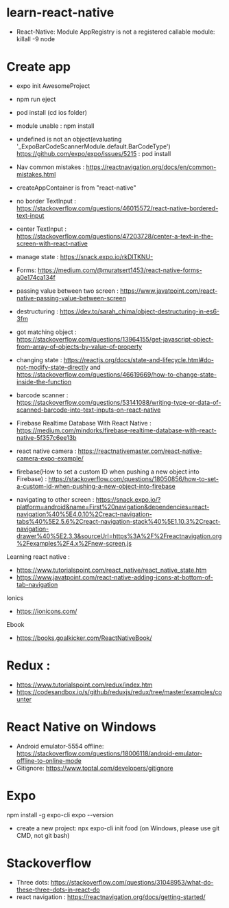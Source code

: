 # learn-react-native

- React-Native: Module AppRegistry is not a registered callable module: killall -9 node

# Create app
- expo init AwesomeProject
- npm run eject
- pod install (cd ios folder)

- module unable : npm install <module>

- undefined is not an object(evaluating '_ExpoBarCodeScannerModule.default.BarCodeType')
https://github.com/expo/expo/issues/5215 : pod install

- Nav common mistakes : https://reactnavigation.org/docs/en/common-mistakes.html

- createAppContainer is from "react-native"

- no border TextInput : https://stackoverflow.com/questions/46015572/react-native-bordered-text-input

- center TextInput : https://stackoverflow.com/questions/47203728/center-a-text-in-the-screen-with-react-native

- manage state : https://snack.expo.io/rkDlTKNU-

- Forms: https://medium.com/@muratsert1453/react-native-forms-a0e174ca134f

- passing value between two screen : https://www.javatpoint.com/react-native-passing-value-between-screen

- destructuring : https://dev.to/sarah_chima/object-destructuring-in-es6-3fm

- got matching object : https://stackoverflow.com/questions/13964155/get-javascript-object-from-array-of-objects-by-value-of-property

- changing state : https://reactjs.org/docs/state-and-lifecycle.html#do-not-modify-state-directly and https://stackoverflow.com/questions/46619669/how-to-change-state-inside-the-function

- barcode scanner : https://stackoverflow.com/questions/53141088/writing-type-or-data-of-scanned-barcode-into-text-inputs-on-react-native

- Firebase Realtime Database With React Native : https://medium.com/mindorks/firebase-realtime-database-with-react-native-5f357c6ee13b

- react native camera : https://reactnativemaster.com/react-native-camera-expo-example/

- firebase(How to set a custom ID when pushing a new object into Firebase) : https://stackoverflow.com/questions/18050856/how-to-set-a-custom-id-when-pushing-a-new-object-into-firebase

- navigating to other screen : https://snack.expo.io/?platform=android&name=First%20navigation&dependencies=react-navigation%40%5E4.0.10%2Creact-navigation-tabs%40%5E2.5.6%2Creact-navigation-stack%40%5E1.10.3%2Creact-navigation-drawer%40%5E2.3.3&sourceUrl=https%3A%2F%2Freactnavigation.org%2Fexamples%2F4.x%2Fnew-screen.js

Learning react native :
- https://www.tutorialspoint.com/react_native/react_native_state.htm
- https://www.javatpoint.com/react-native-adding-icons-at-bottom-of-tab-navigation

Ionics
- https://ionicons.com/

Ebook
- https://books.goalkicker.com/ReactNativeBook/

# Redux :
- https://www.tutorialspoint.com/redux/index.htm 
- https://codesandbox.io/s/github/reduxjs/redux/tree/master/examples/counter

# React Native on Windows
- Android emulator-5554 offline: https://stackoverflow.com/questions/18006118/android-emulator-offline-to-online-mode
- Gitignore: https://www.toptal.com/developers/gitignore


# Expo
npm install -g expo-cli
expo --version

- create a new project: npx expo-cli init food (on Windows, please use git CMD, not git bash)


# Stackoverflow
- Three dots: https://stackoverflow.com/questions/31048953/what-do-these-three-dots-in-react-do
- react navigation : https://reactnavigation.org/docs/getting-started/

